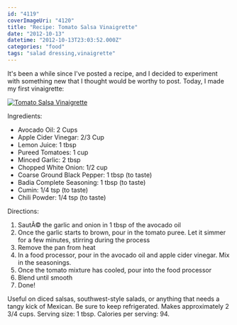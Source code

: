 ```yaml
---
id: "4119"
coverImageUri: "4120"
title: "Recipe: Tomato Salsa Vinaigrette"
date: "2012-10-13"
datetime: "2012-10-13T23:03:52.000Z"
categories: "food"
tags: "salad dressing,vinaigrette"
---
```


It's been a while since I've posted a recipe, and I decided to experiment with something new that I thought would be worthy to post. Today, I made my first vinaigrette:

[![](http://assets.brandonmartinez.com/brandonmartinez/2012/10/Tomato-Salsa-Vinaigrette.jpg "Tomato Salsa Vinaigrette")](http://assets.brandonmartinez.com/brandonmartinez/2012/10/Tomato-Salsa-Vinaigrette.jpg)

Ingredients:

- Avocado Oil: 2 Cups
- Apple Cider Vinegar: 2/3 Cup
- Lemon Juice: 1 tbsp
- Pureed Tomatoes: 1 cup
- Minced Garlic: 2 tbsp
- Chopped White Onion: 1/2 cup
- Coarse Ground Black Pepper: 1 tbsp (to taste)
- Badia Complete Seasoning: 1 tbsp (to taste)
- Cumin: 1/4 tsp (to taste)
- Chili Powder: 1/4 tsp (to taste)

Directions:

1. SautÃ© the garlic and onion in 1 tbsp of the avocado oil
2. Once the garlic starts to brown, pour in the tomato puree. Let it simmer for a few minutes, stirring during the process
3. Remove the pan from heat
4. In a food processor, pour in the avocado oil and apple cider vinegar. Mix in the seasonings.
5. Once the tomato mixture has cooled, pour into the food processor
6. Blend until smooth
7. Done!

Useful on diced salsas, southwest-style salads, or anything that needs a tangy kick of Mexican. Be sure to keep refrigerated. Makes approximately 2 3/4 cups. Serving size: 1 tbsp. Calories per serving: 94.
